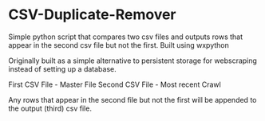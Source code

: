 # CSV-Duplicate-Remover
Simple python script that compares two csv files and outputs rows that appear in the second csv file but not the first. Built using wxpython

Originally built as a simple alternative to persistent storage for webscraping instead of setting up a database. 

First CSV File - Master File
Second CSV File - Most recent Crawl

Any rows that appear in the second file but not the first will be appended to the output (third) csv file. 
